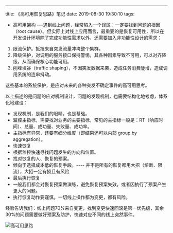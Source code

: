 ---
title: 《高可用恢复思路》笔记
date: 2019-08-30 19:30:10
tags: 
- 高可用架构
---遇到线上问题，经常陷入一个误区：一定要找到问题的根因（root cause）。但实际上对线上应用而言，最重要的是恢复可用性，所以在开发设计环境除了完成功能性需求以外，还需要加入非功能性设计的需求：

1. 限流保护。抵挡来自突发流量冲垮整个集群。
2. 降级保护，对调用的服务接口保持警惕，其各种因素导致不可用，可以对齐降级，从而确保核心功能可用。
3. 削峰填谷（traffic shaping），不因突发数据来袭，造成任务消费陡增，造成调用系统的连串抖动。

这些基本的系统保护，是应对未来的各种突发不确定事件的高可用思考。

以上描述的是问题的应对机制设计，问题的发现机制，也需要结构化地考虑，体系化地建设：

- 发现机制，是我们的眼睛，也是基础。
 - 监控主指标，需要找对业务的主要指标，常见的主指标一般是：RT（响应时间）、总量、成功量、失败量、成功率。
 - 主指标有异常，还要有细分维度（即结果还可以内部 group by aggregation）。
- 快速恢复
 - 根据监控快速寻找问题发生的方向和位置。
 - 找对恢复的人、恢复的预案。
 - 倾向于选择成本低的恢复手段。---- 并不是所有的恢复都用大招（熔断、限流），大招一定有损且有风险
- 最后执行恢复
 - 一般我们都会对恢复预案做演练，避免恢复预案失效。或者因执行了预案产生更大的问题。
 - 执行恢复动作要谨慎。一切线上操作都为变更，都有风险。


经验告诉我们：线上问题70%来自变更，找到变更快速回滚是第一优先级，其余30%的问题需要做好预案及防护，快速对应不同的线上突然事件。
 
 ![高可用思路][1]


  [1]: https://s2.ax1x.com/2019/08/30/mjBbD0.png